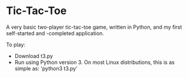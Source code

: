 # Tic-Tac-Toe

A very basic two-player tic-tac-toe game, written in Python, and my first self-started and -completed application.

To play:

* Download t3.py
* Run using Python version 3. On most Linux distributions, this is as simple as: 'python3 t3.py'
